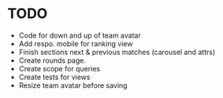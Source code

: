 # TODO

- Code for down and up of team avatar
- Add respo. mobile for ranking view
- Finish sections next & previous matches (carousel and attrs)
- Create rounds page.
- Create scope for queries
- Create tests for views
- Resize team avatar before saving
